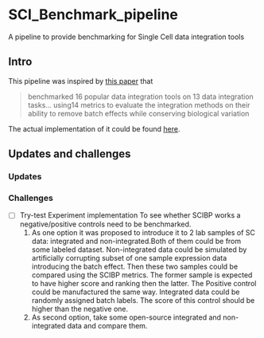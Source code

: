 # SCI_Benchmark_pipeline
A pipeline to provide benchmarking for Single Cell data integration tools
## Intro
This pipeline was inspired by  [this paper](./Papers_and_refs/SCBIP_paper.pdf)
that   
> benchmarked 16 popular data integration tools on 13 data integration tasks... using14 metrics to evaluate 
the integration methods on their ability to remove batch effects while conserving biological variation

The actual implementation of it could be found [here](https://github.com/theislab/scib-reproducibility).
## Updates and challenges 
### Updates
### Challenges 
- [ ] Try-test Experiment implementation
  To see whether SCIBP works a negative/positive controls need to be benchmarked.  
  1. As one option it was proposed to introduce it to 2 lab samples of SC data: integrated and non-integrated.Both of them could be from some labeled dataset. Non-integrated data could be simulated by artificially corrupting subset of 
     one sample expression data introducing the batch effect. Then these two samples could be compared using the SCIBP metrics. The former sample is expected to have higher score and ranking then the latter.
     The Positive control could be manufactured the same way. Integrated data could be randomly assigned batch labels. The score of this control should be higher than the negative one.
  2. As second option, take some open-source integrated and non-integrated data and compare them.

